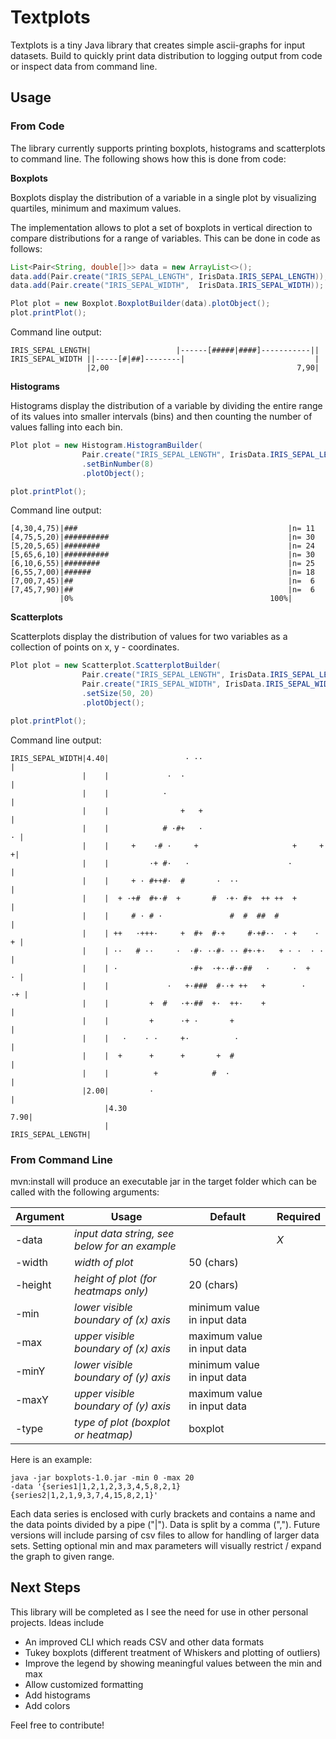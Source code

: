 # Textplots
Textplots is a tiny Java library that creates simple ascii-graphs for input datasets. Build to quickly print data distribution to logging output from code or inspect data from command line.

## Usage
### From Code

The library currently supports printing boxplots, histograms and scatterplots to command line. The following shows how this is done from code:

**Boxplots**

Boxplots display the distribution of a variable in a single plot by visualizing quartiles, minimum and maximum values.

The implementation allows to plot a set of boxplots in vertical direction to compare distributions for a range of variables. This can be done in code as follows:

```java
List<Pair<String, double[]>> data = new ArrayList<>();
data.add(Pair.create("IRIS_SEPAL_LENGTH", IrisData.IRIS_SEPAL_LENGTH));
data.add(Pair.create("IRIS_SEPAL_WIDTH",  IrisData.IRIS_SEPAL_WIDTH));

Plot plot = new Boxplot.BoxplotBuilder(data).plotObject();
plot.printPlot();
```

Command line output:

```
IRIS_SEPAL_LENGTH|                   |------[#####|####]-----------||
IRIS_SEPAL_WIDTH ||-----[#|##]--------|                             |
                 |2,00                                          7,90|
```

**Histograms**

Histograms display the distribution of a variable by dividing the entire range of its values into smaller intervals (bins) and then counting the number of values falling into each bin.

```java
Plot plot = new Histogram.HistogramBuilder(
                Pair.create("IRIS_SEPAL_LENGTH", IrisData.IRIS_SEPAL_LENGTH))
                .setBinNumber(8)
                .plotObject();

plot.printPlot();
```

Command line output:

```
[4,30,4,75)|###                                               |n= 11
[4,75,5,20)|##########                                        |n= 30
[5,20,5,65)|########                                          |n= 24
[5,65,6,10)|##########                                        |n= 30
[6,10,6,55)|########                                          |n= 25
[6,55,7,00)|######                                            |n= 18
[7,00,7,45)|##                                                |n=  6
[7,45,7,90)|##                                                |n=  6
           |0%                                            100%|
```

**Scatterplots**

Scatterplots display the distribution of values for two variables as a collection of points on x, y - coordinates.

```java
Plot plot = new Scatterplot.ScatterplotBuilder(
                Pair.create("IRIS_SEPAL_LENGTH", IrisData.IRIS_SEPAL_LENGTH),
                Pair.create("IRIS_SEPAL_WIDTH", IrisData.IRIS_SEPAL_WIDTH))
                .setSize(50, 20)
                .plotObject();

plot.printPlot();
```

Command line output:

```
IRIS_SEPAL_WIDTH|4.40|                 · ··                             |
                |    |             ·  ·                                 |
                |    |            ·                                     |
                |    |                +   +                             |
                |    |            # ·#+   ·                           · |
                |    |     +    ·# ·     +                     +     + +|
                |    |         ·+ #·   ·                      ·         |
                |    |     + · #++#·  #       ·  ··                     |
                |    |  + ·+#  #+·#  +       #  ·+· #+  ++ ++  +        |
                |    |     # · # ·               #  #  ##  #            |
                |    | ++   ·+++·     +  #+  #·+     #·+#··  · +    · + |
                |    | ··   # ··     ·  ·#· ··#· ·· #+·+·   + · ·  · ·  |
                |    | ·                ·#+  ·+··#··##   ·     ·  +   · |
                |    |             ·   +·###  #··+ ++   +        ·   ·+ |
                |    |         +  #   ·+·##  +·  ++·    +               |
                |    |         +      ·+ ·       +                      |
                |    |   ·    · ·     +·          ·                     |
                |    |  +      +      +       +  #                      |
                |    |          +            #  ·                       |
                |2.00|         ·                                        |
                     |4.30                                          7.90|
                     |                                 IRIS_SEPAL_LENGTH|
```

### From Command Line
mvn:install will produce an executable jar in the target folder which can be called with the following arguments:

| Argument | Usage | Default | Required |
| --- | --- | --- | --- |
| -data | _input data string, see below for an example_ | | *X* |
| -width | _width of plot_ | 50 (chars) | |
| -height | _height of plot (for heatmaps only)_ | 20 (chars) | |
| -min | _lower visible boundary of (x) axis_ | minimum value in input data | |
| -max | _upper visible boundary of (x) axis_ | maximum value in input data | |
| -minY | _lower visible boundary of (y) axis_ | minimum value in input data | |
| -maxY | _upper visible boundary of (y) axis_ | maximum value in input data | |
| -type | _type of plot (boxplot or heatmap)_ | boxplot | |

Here is an example:

```
java -jar boxplots-1.0.jar -min 0 -max 20
-data '{series1|1,2,1,2,3,3,4,5,8,2,1}{series2|1,2,1,9,3,7,4,15,8,2,1}'
```

Each data series is enclosed with curly brackets and contains a name and the data points divided by a pipe ("|"). Data is split by a comma (","). Future versions will include parsing of csv files to allow for handling of larger data sets. Setting optional min and max parameters will visually restrict / expand the graph to given range.


## Next Steps
This library will be completed as I see the need for use in other personal projects. Ideas include

* An improved CLI which reads CSV and other data formats
* Tukey boxplots (different treatment of Whiskers and plotting of outliers)
* Improve the legend by showing meaningful values between the min and max
* Allow customized formatting
* Add histograms
* Add colors

Feel free to contribute!
